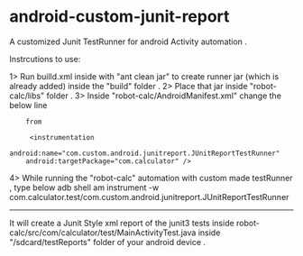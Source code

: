 # android-custom-junit-report
A customized Junit TestRunner for android Activity automation .

Instrcutions to use:

1> Run builld.xml inside with "ant clean jar" to create runner jar (which is already added)  inside the "build" folder .
2> Place that jar inside "robot-calc/libs" folder .
3> Inside "robot-calc/AndroidManifest.xml"  change the below line 

 <instrumentation
        android:name="android.test.InstrumentationTestRunner"
        android:targetPackage="com.calculator" />
        
        from 
        
         <instrumentation
        android:name="com.custom.android.junitreport.JUnitReportTestRunner"
        android:targetPackage="com.calculator" />
        
        

4> While running the "robot-calc" automation with  custom made testRunner , type below
adb shell am instrument -w com.calculator.test/com.custom.android.junitreport.JUnitReportTestRunner

-----------------------------------------------------------------------------------------------------


It will create a Junit Style xml report of the junit3 tests inside robot-calc/src/com/calculator/test/MainActivityTest.java
 inside "/sdcard/testReports" folder of your android device .



